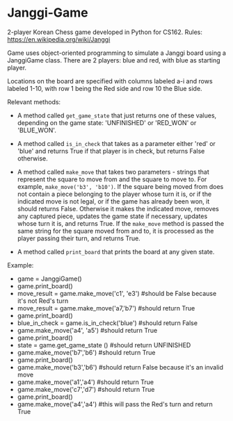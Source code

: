 # Janggi-Game
2-player Korean Chess game developed in Python for CS162.
Rules: https://en.wikipedia.org/wiki/Janggi

Game uses object-oriented programming to simulate a Janggi board using a JanggiGame class. 
There are 2 players: blue and red, with blue as starting player. 

Locations on the board are specified with columns labeled a-i and rows labeled 1-10, with row 1 being the Red side and row 10 the Blue side. 

Relevant methods:
* A method called `get_game_state` that just returns one of these values, depending on the game state: 'UNFINISHED' or 'RED_WON' or 'BLUE_WON'.

* A method called `is_in_check` that takes as a parameter either 'red' or 'blue' and returns True if that player is in check, but returns False otherwise.

* A method called `make_move` that takes two parameters - strings that represent the square to move from and the square to move to.  For example, `make_move('b3', 'b10')`.  If the square being moved from does not contain a piece belonging to the player whose turn it is, or if the indicated move is not legal, or if the game has already been won, it should returns False.  Otherwise it makes the indicated move, removes any captured piece, updates the game state if necessary, updates whose turn it is, and returns True. If the `make_move` method is passed the same string for the square moved from and to, it is processed as the player passing their turn, and returns True.

* A method called `print_board` that prints the board at any given state.

Example:
* game = JanggiGame()
* game.print_board()
* move_result = game.make_move('c1', 'e3') #should be False because it's not Red's turn
* move_result = game.make_move('a7,'b7') #should return True
* game.print_board()
* blue_in_check = game.is_in_check('blue') #should return False
* game.make_move('a4', 'a5') #should return True
* game.print_board()
* state = game.get_game_state () #should return UNFINISHED
* game.make_move('b7','b6') #should return True
* game.print_board()
* game.make_move('b3','b6') #should return False because it's an invalid move
* game.make_move('a1','a4') #should return True
* game.make_move('c7','d7') #should return True
* game.print_board()
* game.make_move('a4','a4') #this will pass the Red's turn and return True

